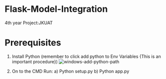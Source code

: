 # Flask-Model-Integration
4th year Project:JKUAT

# Prerequisites
1. Install Python (remember to click add python to Env Variables {This is an important procedure})
![windows-add-python-path](https://user-images.githubusercontent.com/34619999/103486752-307f6d00-4e11-11eb-8ca0-e0f34bc0f559.jpg)


2. On to the CMD Run: 
                a)  Python setup.py
                b)  Python app.py
#

